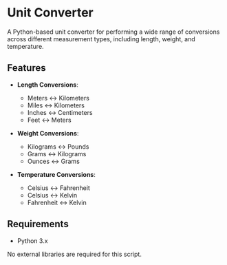 # Unit Converter

A Python-based unit converter for performing a wide range of conversions across different measurement types, including length, weight, and temperature.

## Features

- **Length Conversions**:
  - Meters ↔ Kilometers
  - Miles ↔ Kilometers
  - Inches ↔ Centimeters
  - Feet ↔ Meters

- **Weight Conversions**:
  - Kilograms ↔ Pounds
  - Grams ↔ Kilograms
  - Ounces ↔ Grams

- **Temperature Conversions**:
  - Celsius ↔ Fahrenheit
  - Celsius ↔ Kelvin
  - Fahrenheit ↔ Kelvin

## Requirements

- Python 3.x

No external libraries are required for this script.

